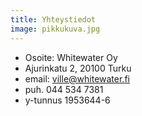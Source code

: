 ```yaml
---
title: Yhteystiedot
image: pikkukuva.jpg
---
```


- Osoite: Whitewater Oy
- Ajurinkatu 2, 20100 Turku
- email: ville@whitewater.fi
- puh. 044 534 7381
- y-tunnus 1953644-6
